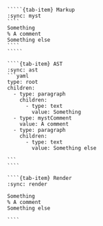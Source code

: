 ``````{tab-set}
`````{tab-item} Markup
:sync: myst
````
Something
% A comment
Something else
````
`````

````{tab-item} AST
:sync: ast
```yaml
type: root
children:
  - type: paragraph
    children:
      - type: text
        value: Something
  - type: mystComment
    value: A comment
  - type: paragraph
    children:
      - type: text
        value: Something else

```
````

````{tab-item} Render
:sync: render

Something
% A comment
Something else

````

``````

